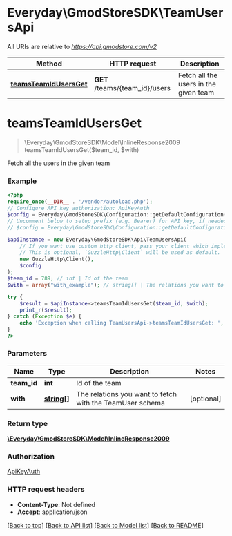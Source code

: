 # Everyday\GmodStoreSDK\TeamUsersApi

All URIs are relative to *https://api.gmodstore.com/v2*

Method | HTTP request | Description
------------- | ------------- | -------------
[**teamsTeamIdUsersGet**](TeamUsersApi.md#teamsteamidusersget) | **GET** /teams/{team_id}/users | Fetch all the users in the given team

# **teamsTeamIdUsersGet**
> \Everyday\GmodStoreSDK\Model\InlineResponse2009 teamsTeamIdUsersGet($team_id, $with)

Fetch all the users in the given team

### Example
```php
<?php
require_once(__DIR__ . '/vendor/autoload.php');
// Configure API key authorization: ApiKeyAuth
$config = Everyday\GmodStoreSDK\Configuration::getDefaultConfiguration()->setApiKey('Authorization', 'YOUR_API_KEY');
// Uncomment below to setup prefix (e.g. Bearer) for API key, if needed
// $config = Everyday\GmodStoreSDK\Configuration::getDefaultConfiguration()->setApiKeyPrefix('Authorization', 'Bearer');

$apiInstance = new Everyday\GmodStoreSDK\Api\TeamUsersApi(
    // If you want use custom http client, pass your client which implements `GuzzleHttp\ClientInterface`.
    // This is optional, `GuzzleHttp\Client` will be used as default.
    new GuzzleHttp\Client(),
    $config
);
$team_id = 789; // int | Id of the team
$with = array("with_example"); // string[] | The relations you want to fetch with the TeamUser schema

try {
    $result = $apiInstance->teamsTeamIdUsersGet($team_id, $with);
    print_r($result);
} catch (Exception $e) {
    echo 'Exception when calling TeamUsersApi->teamsTeamIdUsersGet: ', $e->getMessage(), PHP_EOL;
}
?>
```

### Parameters

Name | Type | Description  | Notes
------------- | ------------- | ------------- | -------------
 **team_id** | **int**| Id of the team |
 **with** | [**string[]**](../Model/string.md)| The relations you want to fetch with the TeamUser schema | [optional]

### Return type

[**\Everyday\GmodStoreSDK\Model\InlineResponse2009**](../Model/InlineResponse2009.md)

### Authorization

[ApiKeyAuth](../../README.md#ApiKeyAuth)

### HTTP request headers

 - **Content-Type**: Not defined
 - **Accept**: application/json

[[Back to top]](#) [[Back to API list]](../../README.md#documentation-for-api-endpoints) [[Back to Model list]](../../README.md#documentation-for-models) [[Back to README]](../../README.md)


